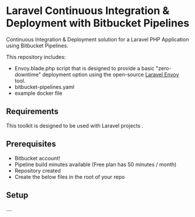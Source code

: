 # Laravel Continuous Integration & Deployment with Bitbucket Pipelines

Continuous Integration & Deployment solution for a Laravel PHP Application using Bitbucket Pipelines.

This repository includes:

- Envoy.blade.php script that is designed to provide a basic "zero-downtime" deployment option using the open-source [Laravel Envoy](http://laravel.com/docs/7.x/envoy) tool.
- bitbucket-pipelines.yaml
- example docker file

## Requirements

This toolkit is designed to be used with Laravel projects .

## Prerequisites
- Bitbucket account!
- Pipeline build minutes available (Free plan has 50 minutes / month)
- Repository created
- Create the below files in the root of your repo

## Setup

....
